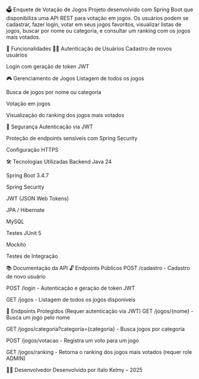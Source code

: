 🗳️ Enquete de Votação de Jogos
Projeto desenvolvido com Spring Boot que disponibiliza uma API REST para votação em jogos. Os usuários podem se cadastrar, fazer login, votar em seus jogos favoritos, visualizar listas de jogos, buscar por nome ou categoria, e consultar um ranking com os jogos mais votados.

🔧 Funcionalidades
🧑‍💻 Autenticação de Usuários
Cadastro de novos usuários

Login com geração de token JWT

🎮 Gerenciamento de Jogos
Listagem de todos os jogos

Busca de jogos por nome ou categoria

Votação em jogos

Visualização do ranking dos jogos mais votados

🔐 Segurança
Autenticação via JWT

Proteção de endpoints sensíveis com Spring Security

Configuração HTTPS

🛠️ Tecnologias Utilizadas
Backend
Java 24

Spring Boot 3.4.7

Spring Security

JWT (JSON Web Tokens)

JPA / Hibernate

MySQL

Testes
JUnit 5

Mockito

Testes de Integração

📚 Documentação da API
🔓 Endpoints Públicos
POST /cadastro - Cadastro de novo usuário

POST /login - Autenticação e geração de token JWT

GET /jogos - Listagem de todos os jogos disponíveis

🔐 Endpoints Protegidos (Requer autenticação via JWT)
GET /jogos/{nome} - Busca um jogo pelo nome

GET /jogos/categoria?categoria={categoria} - Busca jogos por categoria

POST /jogos/votacao - Registra um voto para um jogo

GET /jogos/ranking - Retorna o ranking dos jogos mais votados (requer role ADMIN)

👨‍💻 Desenvolvedor
Desenvolvido por Italo Kelmy – 2025
